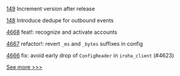 
[149](https://github.com/hyperledger-labs/hlf-connector/pull/149) Increment version after release

[148](https://github.com/hyperledger-labs/hlf-connector/pull/148) Introduce dedupe for outbound events

[4668](https://github.com/hyperledger/iroha/pull/4668) feat!: recognize and activate accounts

[4667](https://github.com/hyperledger/iroha/pull/4667) refactor!: revert `_ms` and `_bytes` suffixes in config

[4666](https://github.com/hyperledger/iroha/pull/4666) fix: avoid early drop of `ConfigReader` in `iroha_client` (#4623)


[See more >>>](https://start-here.hyperledger.org/pull-requests)
